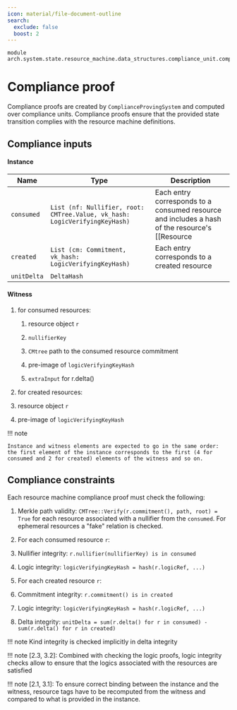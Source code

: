 ```yaml
---
icon: material/file-document-outline
search:
  exclude: false
  boost: 2
---
```


```juvix
module arch.system.state.resource_machine.data_structures.compliance_unit.compliance_proof;
```

# Compliance proof

Compliance proofs are created by `ComplianceProvingSystem` and computed over compliance units. Compliance proofs ensure that the provided state transition complies with the resource machine definitions.

## Compliance inputs

#### Instance

|Name|Type|Description|
|-|-|-|
|`consumed`|`List (nf: Nullifier, root: CMTree.Value, vk_hash: LogicVerifyingKeyHash)`|Each entry corresponds to a consumed resource and includes a hash of the resource's [[Resource | `logicRef` component]]|
|`created`|`List (cm: Commitment, vk_hash: LogicVerifyingKeyHash)`|Each entry corresponds to a created resource|
|`unitDelta`|`DeltaHash`||

#### Witness

1. for consumed resources:

    1. resource object `r`

    2. `nullifierKey`

    3. `CMtree` path to the consumed resource commitment

    4. pre-image of `logicVerifyingKeyHash`

    5. `extraInput` for r.delta()

2. for created resources:

  1. resource object `r`

  2. pre-image of `logicVerifyingKeyHash`

!!! note

    Instance and witness elements are expected to go in the same order: the first element of the instance corresponds to the first (4 for consumed and 2 for created) elements of the witness and so on.

## Compliance constraints
Each resource machine compliance proof must check the following:

1. Merkle path validity: `CMTree::Verify(r.commitment(), path, root) = True` for each resource associated with a nullifier from the `consumed`. For ephemeral resources a "fake" relation is checked.

2. For each consumed resource `r`:

  1. Nullifier integrity: `r.nullifier(nullifierKey) is in consumed`
  3. Logic integrity: `logicVerifyingKeyHash = hash(r.logicRef, ...)`

3. For each created resource `r`:

  1. Commitment integrity: `r.commitment() is in created`
  2. Logic integrity: `logicVerifyingKeyHash = hash(r.logicRef, ...)`

4. Delta integrity: `unitDelta = sum(r.delta() for r in consumed) - sum(r.delta() for r in created)`

!!! note
    Kind integrity is checked implicitly in delta integrity

!!! note
    [2.3, 3.2]: Combined with checking the logic proofs, logic integrity checks allow to ensure that the logics associated with the resources are satisfied

!!! note
    [2.1, 3.1]: To ensure correct binding between the instance and the witness, resource tags have to be recomputed from the witness and compared to what is provided in the instance.
